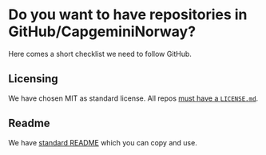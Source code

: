 # Do you want to have repositories in GitHub/CapgeminiNorway?  

Here comes a short checklist we need to follow GitHub.

## Licensing
We have chosen MIT as standard license. All repos [must have a `LICENSE.md`](LICENSING.md).

## Readme
We have [standard README](../README.template.md) which you can copy and use.
